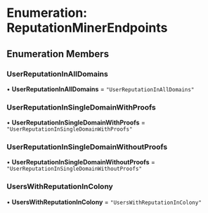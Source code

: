 # Enumeration: ReputationMinerEndpoints

## Enumeration Members

### UserReputationInAllDomains

• **UserReputationInAllDomains** = ``"UserReputationInAllDomains"``

### UserReputationInSingleDomainWithProofs

• **UserReputationInSingleDomainWithProofs** = ``"UserReputationInSingleDomainWithProofs"``

### UserReputationInSingleDomainWithoutProofs

• **UserReputationInSingleDomainWithoutProofs** = ``"UserReputationInSingleDomainWithoutProofs"``

### UsersWithReputationInColony

• **UsersWithReputationInColony** = ``"UsersWithReputationInColony"``
